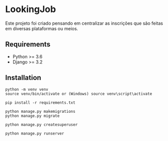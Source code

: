 # LookingJob

Este projeto foi criado pensando em centralizar as inscrições que são feitas em diversas plataformas ou meios.

## Requirements

- Python >= 3.6
- Django >= 3.2

## Installation

    python -m venv venv
    source venv/bin/activate or (Windows) source venv\script\activate

    pip install -r requirements.txt

    python manage.py makemigrations
    python manage.py migrate

    python manage.py createsuperuser 

    python manage.py runserver

